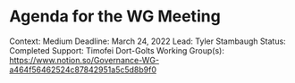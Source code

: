 # Agenda for the WG Meeting

Context: Medium
Deadline: March 24, 2022
Lead: Tyler Stambaugh
Status: Completed
Support: Timofei Dort-Golts
Working Group(s): https://www.notion.so/Governance-WG-a464f56462524c87842951a5c5d8b9f0
